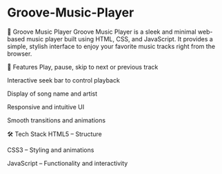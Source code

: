 ﻿# Groove-Music-Player
🎵 Groove Music Player
Groove Music Player is a sleek and minimal web-based music player built using HTML, CSS, and JavaScript.
It provides a simple, stylish interface to enjoy your favorite music tracks right from the browser.

🚀 Features
Play, pause, skip to next or previous track

Interactive seek bar to control playback

Display of song name and artist

Responsive and intuitive UI

Smooth transitions and animations

🛠️ Tech Stack
HTML5 – Structure

CSS3 – Styling and animations

JavaScript – Functionality and interactivity



